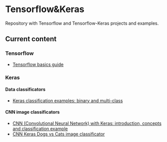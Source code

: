 # Tensorflow&Keras

Repository with Tensorflow and Tensorflow-Keras projects and examples. 

## Current content

### Tensorflow
* [Tensorflow basics guide](https://github.com/Sampayob/Tensorflow-Keras/blob/master/Tensorflow/Tensorflow-%20Basics-Linear%20regressionclassification-Estimators-DNN.ipynb) 

### Keras
#### Data classificators
* [Keras classification examples: binary and multi-class](https://github.com/Sampayob/Tensorflow-Keras/blob/master/Keras/Keras%20binary%20and%20multiclass%20classification%20examples.ipynb) 
#### CNN image classificators
* [CNN (Convolutional Neural Network) with Keras: introduction, concepts and classification example](https://github.com/Sampayob/Tensorflow-Keras/blob/master/Keras/CNN%20in%20Keras%20-%20Introduction%2C%20concepts%2C%20img%20classification%20example.ipynb) 
* [CNN Keras Dogs vs Cats image classificator](https://github.com/Sampayob/Tensorflow-Keras/blob/master/Keras/cnn-image-classificator-dogs-vs-cats.ipynb) 



